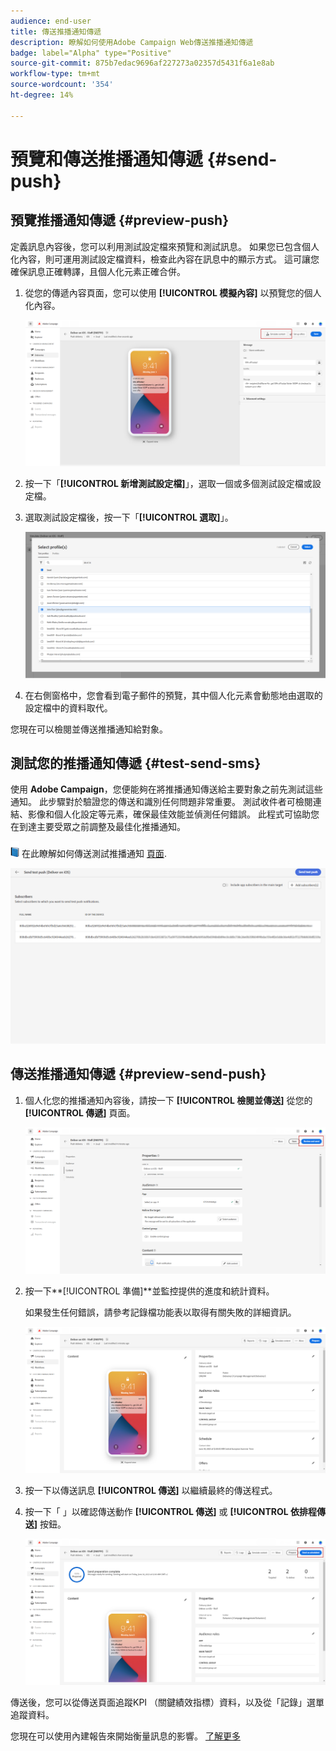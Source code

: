 ```yaml
---
audience: end-user
title: 傳送推播通知傳遞
description: 瞭解如何使用Adobe Campaign Web傳送推播通知傳遞
badge: label="Alpha" type="Positive"
source-git-commit: 875b7edac9696af227273a02357d5431f6a1e8ab
workflow-type: tm+mt
source-wordcount: '354'
ht-degree: 14%

---
```


# 預覽和傳送推播通知傳遞 {#send-push}

## 預覽推播通知傳遞 {#preview-push}

定義訊息內容後，您可以利用測試設定檔來預覽和測試訊息。 如果您已包含個人化內容，則可運用測試設定檔資料，檢查此內容在訊息中的顯示方式。 這可讓您確保訊息正確轉譯，且個人化元素正確合併。

1. 從您的傳遞內容頁面，您可以使用 **[!UICONTROL 模擬內容]** 以預覽您的個人化內容。

   ![](assets/push_send_1.png)

1. 按一下「**[!UICONTROL 新增測試設定檔]**」，選取一個或多個測試設定檔或設定檔。

1. 選取測試設定檔後，按一下「**[!UICONTROL 選取]**」。

   ![](assets/push_send_5.png)

1. 在右側窗格中，您會看到電子郵件的預覽，其中個人化元素會動態地由選取的設定檔中的資料取代。

您現在可以檢閱並傳送推播通知給對象。

## 測試您的推播通知傳遞 {#test-send-sms}

使用 **Adobe Campaign**，您便能夠在將推播通知傳送給主要對象之前先測試這些通知。 此步驟對於驗證您的傳送和識別任何問題非常重要。
測試收件者可檢閱連結、影像和個人化設定等元素，確保最佳效能並偵測任何錯誤。 此程式可協助您在到達主要受眾之前調整及最佳化推播通知。

![](../assets/do-not-localize/book.png) 在此瞭解如何傳送測試推播通知 [頁面](../preview-test/proofs.md).

![](assets/push_send_6.png)

## 傳送推播通知傳遞 {#preview-send-push}

1. 個人化您的推播通知內容後，請按一下 **[!UICONTROL 檢閱並傳送]** 從您的 **[!UICONTROL 傳遞]** 頁面。

   ![](assets/push_send_2.png)

1. 按一下**[!UICONTROL 準備]**並監控提供的進度和統計資料。

   如果發生任何錯誤，請參考記錄檔功能表以取得有關失敗的詳細資訊。

   ![](assets/push_send_3.png)

1. 按一下以傳送訊息 **[!UICONTROL 傳送]** 以繼續最終的傳送程式。

1. 按一下「 」以確認傳送動作 **[!UICONTROL 傳送]** 或 **[!UICONTROL 依排程傳送]** 按鈕。

   ![](assets/push_send_4.png)

傳送後，您可以從傳送頁面追蹤KPI （關鍵績效指標）資料，以及從「記錄」選單追蹤資料。

您現在可以使用內建報告來開始衡量訊息的影響。 [了解更多](../reporting/push-report.md)
